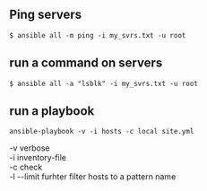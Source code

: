 
## Ping servers
```
$ ansible all -m ping -i my_svrs.txt -u root
```
## run a command on servers
```
$ ansible all -a "lsblk" -i my_svrs.txt -u root
```
## run a playbook
```
ansible-playbook -v -i hosts -c local site.yml
```
-v verbose<br/>
-i inventory-file<br/>
-c check<br/>
-l --limit furhter filter hosts to a pattern name<br/>
